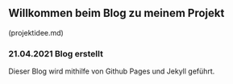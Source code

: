 ## Willkommen beim Blog zu meinem Projekt
(projektidee.md)
### 21.04.2021 Blog erstellt
Dieser Blog wird mithilfe von Github Pages und Jekyll geführt.
